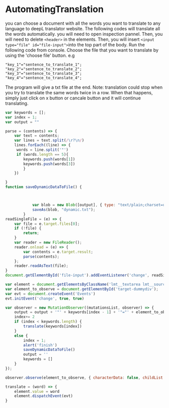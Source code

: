 # AutomatingTranslation
you can choose a document with all the words you want to translate to any language to deepL translator website. The following codes will translate all the words automatically. 
you will need to open inspection pannel. Then, you will need to delete ```<header>``` in the elements. Then, you will insert ```<input type="file" id="file-input">```into the top part of the body.
Run the following code from console. 
Choose the file that you want to translate by using the 'choose file' button. e.g 
```
"key_1"="sentence_to_translate_1";
"key_2"="sentence_to_translate_2";
"key_3"="sentence_to_translate_3";
"key_4"="sentence_to_translate_4";
```
The program will give a txt file at the end.
Note: translation could stop when you try to translate the same words twice in a row. When that happens, simply just click on x button or cancale button and it will continue translating.
```javascript
var keywords = [];
var index = 1;
var output = ""

parse = (contents) => {
    var text = contents;
    var lines = text.split(/\r?\n/)
    lines.forEach((line) => {
     words = line.split('"')
     if (words.length == 5){
        keywords.push(words[1])
        keywords.push(words[3])
        }
    })

}
function saveDynamicDataToFile() {



            var blob = new Blob([output], { type: "text/plain;charset=utf-8" });
            saveAs(blob, "dynamic.txt");
        }
readSingleFile = (e) => {
    var file = e.target.files[0];
    if (!file) {
        return;
    }
    var reader = new FileReader();
    reader.onload = (e) => {
        var contents = e.target.result;
        parse(contents);
    };
    reader.readAsText(file);
}
document.getElementById('file-input').addEventListener('change', readSingleFile, false);

var element = document.getElementsByClassName('lmt__textarea lmt__source_textarea lmt__textarea_base_style')[0]
var element_to_observe = document.getElementById('target-dummydiv');
var evt = document.createEvent('Events')
evt.initEvent('change', true, true)

var observer = new MutationObserver((mutationsList, observer) => {
    output = output + '"' + keywords[index - 1] + '"="' + element_to_observe.innerHTML.trim() + '";\n';
    index+= 2
    if (index < keywords.length) {
        translate(keywords[index])
    }
    else {
        index = 1;
        alert('finish')
        saveDynamicDataToFile()
        output = ''
        keywords = []
    }
});

observer.observe(element_to_observe, { characterData: false, childList: true, attributes: false });

translate = (word) => {
    element.value = word
    element.dispatchEvent(evt)
}
```
